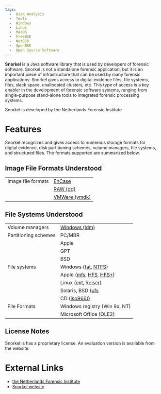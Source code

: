 ```yaml
---
tags:
  -  Disk Analysis
  -  Tools 
  -  Windows
  -  Linux
  -  MacOS
  -  FreeBSD
  -  NetBSD
  -  OpenBSD
  -  Open Source Software
---
```

**Snorkel** is a Java software library that is used by developers of
forensic software. Snorkel is not a standalone forensic application, but
it is an important piece of infrastructure that can be used by many
forensic applications: Snorkel gives access to digital evidence files,
file systems, files, slack space, unallocated clusters, etc. This type
of access is a key enabler in the development of forensic software
systems, ranging from single-purpose stand-alone tools to integrated
forensic processing systems.

Snorkel is developed by the Netherlands Forensic Institute

# Features

Snorkel recognizes and gives access to numerous storage formats for
digital evidence, disk partitioning schemes, volume managers, file
systems, and structured files. The formats supported are summarized
below.

## Image File Formats Understood

|                    |                                                               |
|--------------------|---------------------------------------------------------------|
| Image file formats | [EnCase](encase_image_file_format.md)                 |
|                    | [RAW (dd)](raw_image_format.md)                       |
|                    | [VMWare (vmdk)](vmware_virtual_disk_format_(vmdk).md) |

## File Systems Understood

|                      |                                                                               |
|----------------------|-------------------------------------------------------------------------------|
| Volume managers      | [Windows (ldm)](logical_disk_manager_(ldm).md)                        |
| Partitioning schemes | PC/MBR                                                                        |
|                      | Apple                                                                         |
|                      | GPT                                                                           |
|                      | BSD                                                                           |
| File systems         | Windows ([fat](fat.md), [NTFS](NTFS "wikilink"))                      |
|                      | Apple ([mfs](mfs.md), [HFS](HFS "wikilink"), [HFS+](HFS+ "wikilink")) |
|                      | Linux ([ext](ext3.md), [Reiser](Reiserfs "wikilink"))                 |
|                      | Solaris, BSD ([ufs](ufs.md)                                          |
|                      | CD ([iso9660](iso9660.md)                                    |
| File Formats         | Windows registry (Win 9x, NT)                                                 |
|                      | Microsoft Office (OLE2)                                                       |

## License Notes

Snorkel is has a proprietary license. An evaluation version is available
from the website.

# External Links

- [the Netherlands Forensic
  Institute](http://www.forensischinstituut.nl/)
- [Snorkel website](http://www.holmes.nl/NFIlabs/Snorkel)